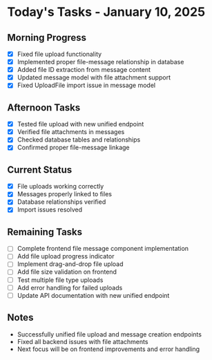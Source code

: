 # Today's Tasks - January 10, 2025

## Morning Progress
- [x] Fixed file upload functionality
- [x] Implemented proper file-message relationship in database
- [x] Added file ID extraction from message content
- [x] Updated message model with file attachment support
- [x] Fixed UploadFile import issue in message model

## Afternoon Tasks
- [x] Tested file upload with new unified endpoint
- [x] Verified file attachments in messages
- [x] Checked database tables and relationships
- [x] Confirmed proper file-message linkage

## Current Status
- [x] File uploads working correctly
- [x] Messages properly linked to files
- [x] Database relationships verified
- [x] Import issues resolved

## Remaining Tasks
- [ ] Complete frontend file message component implementation
- [ ] Add file upload progress indicator
- [ ] Implement drag-and-drop file upload
- [ ] Add file size validation on frontend
- [ ] Test multiple file type uploads
- [ ] Add error handling for failed uploads
- [ ] Update API documentation with new unified endpoint

## Notes
- Successfully unified file upload and message creation endpoints
- Fixed all backend issues with file attachments
- Next focus will be on frontend improvements and error handling 